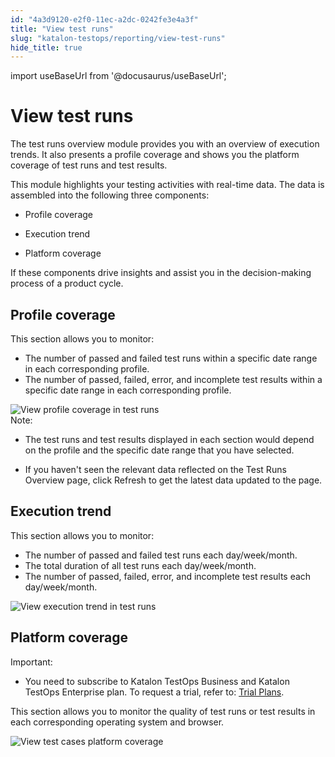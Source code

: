```yaml
---
id: "4a3d9120-e2f0-11ec-a2dc-0242fe3e4a3f"
title: "View test runs"
slug: "katalon-testops/reporting/view-test-runs"
hide_title: true
---
```

import useBaseUrl from '@docusaurus/useBaseUrl';


# <a id="id" class="anchor_top_offset"/><a id="ariaid-title1" class="anchor_top_offset"/>View test runs

<p xmlns="http://www.w3.org/1999/xhtml" className="p">The test runs overview module provides you with an overview of execution trends. It also presents a profile coverage and shows you the platform coverage of test runs and test results.</p> 
<div xmlns="http://www.w3.org/1999/xhtml" className="p">This module highlights your testing activities with real-time data. The data is assembled into the following three components: <ul className="ul"><li className="li"><p className="p">Profile coverage</p></li><li className="li"><p className="p">Execution trend</p></li><li className="li"><p className="p">Platform coverage</p></li></ul>If these components drive insights and assist you in the decision-making process of a product cycle.</div>

## Profile coverage

<p xmlns="http://www.w3.org/1999/xhtml" className="p">This section allows you to monitor:</p> 
<ul xmlns="http://www.w3.org/1999/xhtml" className="ul"><li className="li">The number of passed and failed test runs within a specific date range in each corresponding profile.</li><li className="li">The number of passed, failed, error, and incomplete test results within a specific date range in each corresponding profile.</li></ul> 
<div xmlns="http://www.w3.org/1999/xhtml" className="p"><img className="image" src={useBaseUrl("/6906a450-0f1b-11ed-9930-0242fe3e4a3f.png")} alt="View profile coverage in test runs" /><div className="note note note_note"><span className="note__title">Note:</span> <ul className="ul"><li className="li"><p className="p">The test runs and test results displayed in each section would depend on the profile and the specific date range that you have selected.</p></li><li className="li"><p className="p">If you haven't seen the relevant data reflected on the <span className="ph uicontrol">Test Runs Overview</span> page, click <span className="ph uicontrol">Refresh</span> to get the latest data updated to the page.</p></li></ul></div></div>

## Execution trend

<p xmlns="http://www.w3.org/1999/xhtml" className="p">This section allows you to monitor:</p> 
<ul xmlns="http://www.w3.org/1999/xhtml" className="ul"><li className="li">The number of passed and failed test runs each day/week/month.</li><li className="li">The total duration of all test runs each day/week/month.</li><li className="li">The number of passed, failed, error, and incomplete test results each day/week/month.</li></ul> 
<p xmlns="http://www.w3.org/1999/xhtml" className="p"><img className="image" src={useBaseUrl("/aebbf2c0-0f1b-11ed-9930-0242fe3e4a3f.png")} alt="View execution trend in test runs" /></p> 

## Platform coverage

<div xmlns="http://www.w3.org/1999/xhtml" className="p"><div className="note important note_important"><span className="note__title">Important:</span> <ul className="ul"><li className="li"><p className="p">You need to subscribe to <span className="ph">Katalon TestOps Business</span> and <span className="ph">Katalon TestOps Enterprise</span> plan. To request a trial, refer to: <a className="xref" href="/docs/products-and-licenses/katalon-testops-subscriptions/trial-plans">Trial Plans</a>.</p></li></ul></div></div>
<p xmlns="http://www.w3.org/1999/xhtml" className="p">This section allows you to monitor the quality of test runs or test results in each corresponding operating system and browser.</p> 
<p xmlns="http://www.w3.org/1999/xhtml" className="p"><img className="image" src={useBaseUrl("/41b77870-0f1b-11ed-9930-0242fe3e4a3f.png")} alt="View test cases platform coverage" /></p> 
